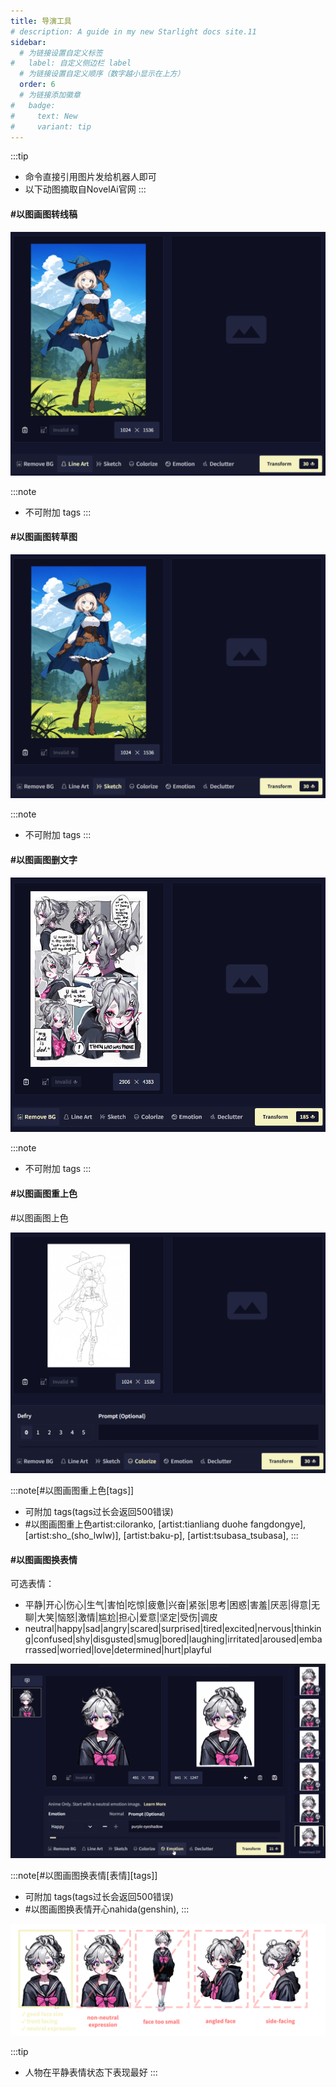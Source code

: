 ```yaml
---
title: 导演工具
# description: A guide in my new Starlight docs site.11
sidebar:
  # 为链接设置自定义标签
#   label: 自定义侧边栏 label
  # 为链接设置自定义顺序（数字越小显示在上方）
  order: 6
  # 为链接添加徽章
#   badge:
#     text: New
#     variant: tip
---
```


:::tip
- 命令直接引用图片发给机器人即可
- 以下动图摘取自NovelAi官网
:::

#### #以图画图转线稿

![alt text](../../../assets/转线稿.gif)

:::note
- 不可附加 tags
:::

#### #以图画图转草图

![alt text](../../../assets/转草图.gif)

:::note
- 不可附加 tags
:::

#### #以图画图删文字

![alt text](../../../assets/删文字.gif)

:::note
- 不可附加 tags
:::

#### #以图画图重上色

 #以图画图上色

![alt text](../../../assets/重上色.gif)

:::note[#以图画图重上色[tags]]
- 可附加 tags(tags过长会返回500错误)
- #以图画图重上色artist:ciloranko, [artist:tianliang duohe fangdongye], [artist:sho_(sho_lwlw)], [artist:baku-p], [artist:tsubasa_tsubasa],
:::

#### #以图画图换表情
 
可选表情：

- 平静|开心|伤心|生气|害怕|吃惊|疲惫|兴奋|紧张|思考|困惑|害羞|厌恶|得意|无聊|大笑|恼怒|激情|尴尬|担心|爱意|坚定|受伤|调皮
- neutral|happy|sad|angry|scared|surprised|tired|excited|nervous|thinking|confused|shy|disgusted|smug|bored|laughing|irritated|aroused|embarrassed|worried|love|determined|hurt|playful

![alt text](../../../assets/换表情1.png)

:::note[#以图画图换表情[表情][tags]]
- 可附加 tags(tags过长会返回500错误)
- #以图画图换表情开心nahida(genshin),
:::

![alt text](../../../assets/换表情2.png)

:::tip
- 人物在平静表情状态下表现最好
:::

